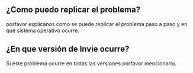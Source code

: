 ## ¿Como puedo replicar el problema?
porfavor explicanos como se puede replicar el problema paso a paso y en que sistema operativo ocurre.
## ¿En que versión de Invie ocurre?
Si este problema ocurre en todas las versiones porfavor mencionarlo.

